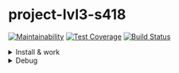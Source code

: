 # project-lvl3-s418

[![Maintainability](https://api.codeclimate.com/v1/badges/31ac59a068e16acb599f/maintainability)](https://codeclimate.com/github/Nastya-1000/project-lvl3-s418/maintainability)
[![Test Coverage](https://api.codeclimate.com/v1/badges/31ac59a068e16acb599f/test_coverage)](https://codeclimate.com/github/Nastya-1000/project-lvl3-s418/test_coverage)
[![Build Status](https://travis-ci.org/Nastya-1000/project-lvl3-s418.svg?branch=master)](https://travis-ci.org/Nastya-1000/project-lvl3-s418)

<details>
<summary>Install & work</summary>
<a href="https://asciinema.org/a/Zc21f4Fsqxhf77wvZlg3IdDsK" target="_blank"><img src="https://asciinema.org/a/Zc21f4Fsqxhf77wvZlg3IdDsK.svg" /></a>
</details>

<details>
<summary>Debug</summary>
<a href="https://asciinema.org/a/r6Y67G6CeK65nER8XxDI8xq1E" target="_blank"><img src="https://asciinema.org/a/r6Y67G6CeK65nER8XxDI8xq1E.svg" /></a>
</details>
